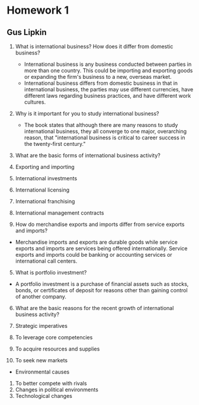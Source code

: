 # Homework 1

## Gus Lipkin

1. What is international business? How does it differ from domestic business?
	
	- International business is any business conducted between parties in more than one country. This could be importing and exporting goods or expanding the firm's business to a new, overseas market.
	- International business differs from domestic business in that in international business, the parties may use different currencies, have different laws regarding business practices, and have different work cultures.
	
2. Why is it important for you to study international business? 
	
	- The book states that although there are many reasons to study international business, they all converge to one major, overarching reason, that "international business is critical to career success in the twenty-first century."
	
3. What are the basic forms of international business activity?

  1. Exporting and importing
  2. International investments
  3. International licensing
  4. International franchising
  5. International management contracts

4. How do merchandise exports and imports differ from service exports and imports?

  - Merchandise imports and exports are durable goods while service exports and imports are services being offered internationally. Service exports and imports could be banking or accounting services or international call centers.

5. What is portfolio investment?

  - A portfolio investment is a purchase of financial assets such as stocks, bonds, or certificates of deposit for reasons other than gaining control of another company.

6. What are the basic reasons for the recent growth of international business activity?

  1. Strategic imperatives
  2. To leverage core competencies
  3. To acquire resources and supplies
  4. To seek new markets

  - Environmental causes

  1. To better compete with rivals
  2. Changes in political environments
  3. Technological changes